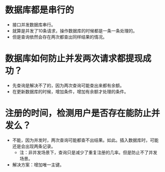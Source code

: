 # 数据库都是串行的
* 接口并发数据库串行。
* 就算是并发了10条请求，操作数据库的时候都是一条一条处理的。
* 但是查询依然会存在两次都查出同样结果的情况。

# 数据库如何防止并发两次请求都提现成功？
* 先查询是解决不了的，因为两次查询可能查出来都有余额。
* 在更新数据库的时候，增加条件，增加有余额才处理的条件。

# 注册的时间，检测用户是否存在能防止并发么？
* 不能，因为并发时，两次查询可能都查不出结果。如此。插入数据库时，可能还是会出现两条记录。
    - 注：非并发场景下，查询只是减少了重复注册的几率。但是防止不了并发场景。
* 解决方案：增加唯一主键。

